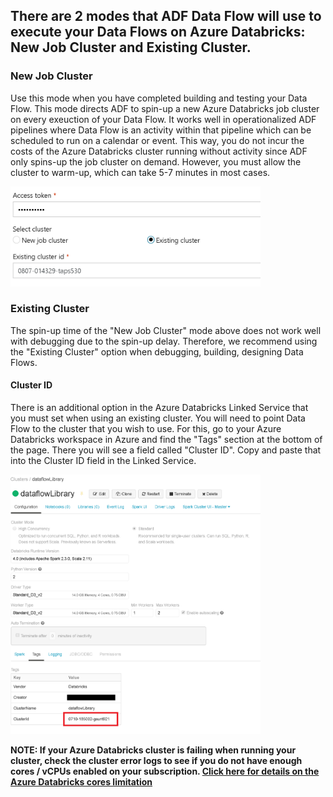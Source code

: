 ## There are 2 modes that ADF Data Flow will use to execute your Data Flows on Azure Databricks: New Job Cluster and Existing Cluster.

### New Job Cluster

Use this mode when you have completed building and testing your Data Flow. This mode directs ADF to spin-up a new Azure Databricks job cluster on every exeuction of your Data Flow. It works well in operationalized ADF pipelines where Data Flow is an activity within that pipeline which can be scheduled to run on a calendar or event. This way, you do not incur the costs of the Azure Databricks cluster running without activity since ADF only spins-up the job cluster on demand. However, you must allow the cluster to warm-up, which can take 5-7 minutes in most cases.

<img src="images/existingcluster.png" width="400">

### Existing Cluster

The spin-up time of the "New Job Cluster" mode above does not work well with debugging due to the spin-up delay. Therefore, we recommend using the "Existing Cluster" option when debugging, building, designing Data Flows.

#### Cluster ID

There is an additional option in the Azure Databricks Linked Service that you must set when using an existing cluster. You will need to point Data Flow to the cluster that you wish to use. For this, go to your Azure Databricks workspace in Azure and find the "Tags" section at the bottom of the page. There you will see a field called "Cluster ID". Copy and paste that into the Cluster ID field in the Linked Service.

<img src="images/tags1.png" width="400">

**NOTE: If your Azure Databricks cluster is failing when running your cluster, check the cluster error logs to see if you do not have enough cores / vCPUs enabled on your subscription. [Click here for details on the Azure Databricks cores limitation](https://github.com/kromerm/adfdataflowdocs/blob/master/Help-Databricks-NoMoreCores.md)**
